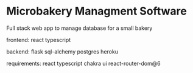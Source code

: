 # Microbakery Managment Software

Full stack web app to manage database for a small bakery

frontend:
react
typescript

backend:
flask
sql-alchemy
postgres
heroku

requirements:
react
typescript
chakra ui
react-router-dom@6
